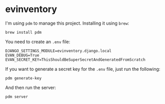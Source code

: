 # evinventory

I'm using `pdm` to manage this project. Installing it using `brew`:

```
brew install pdm
```

You need to create an `.env` file:

```
DJANGO_SETTINGS_MODULE=evinventory.django.local
EVAN_DEBUG=True
EVAN_SECRET_KEY=ThisShouldBeSuperSecretAndGeneratedFromScratch
```

If you want to generate a secret key for the `.env` file, just run the following:

```
pdm generate-key
```

And then run the server:

```
pdm server
```